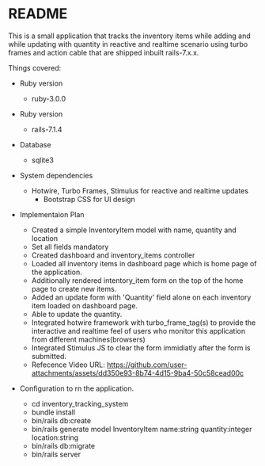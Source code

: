 # README

This is a small application that tracks the inventory items while adding and while updating with quantity in reactive and realtime scenario using turbo frames and action cable that are shipped inbuilt rails-7.x.x.

Things covered:
* Ruby version 
	- ruby-3.0.0

* Ruby version 
	- rails-7.1.4

* Database
  - sqlite3

* System dependencies
  - Hotwire, Turbo Frames, Stimulus for reactive and realtime updates
	- Bootstrap CSS for UI design

* Implementaion Plan
	- Created a simple InventoryItem model with name, quantity and location
	- Set all fields mandatory
	- Created dashboard and inventory_items controller
	- Loaded all inventory items in dashboard page which is home page of the application.
	- Additionally rendered intentory_item form on the top of the home page to create new items.
	- Added an update form with 'Quantity' field alone on each inventory item loaded on dashboard page.
	- Able to update the quantity.
	- Integrated hotwire framework with turbo_frame_tag(s) to provide the interactive and realtime feel of users who monitor this application from different machines(browsers)
	- Integrated Stimulus JS to clear the form immidiatly after the form is submitted.
	- Refecence Video URL: https://github.com/user-attachments/assets/dd350e93-8b74-4d15-9ba4-50c58cead00c

* Configuration to rn the application.
	- cd inventory_tracking_system
	- bundle install
	- bin/rails db:create
	- bin/rails generate model InventoryItem name:string quantity:integer location:string
	- bin/rails db:migrate
	- bin/rails server


